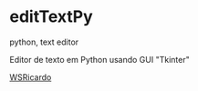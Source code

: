# editTextPy
python, text editor

Editor de texto em Python usando GUI "Tkinter"

[WSRicardo](https://wsricardo.blogspot.com)
